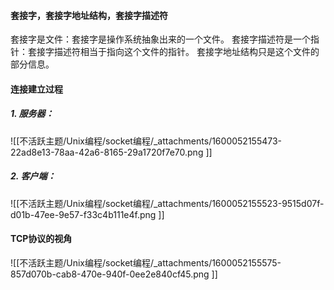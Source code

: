 
#### 套接字，套接字地址结构，套接字描述符
套接字是文件：套接字是操作系统抽象出来的一个文件。
套接字描述符是一个指针：套接字描述符相当于指向这个文件的指针。
套接字地址结构只是这个文件的部分信息。

#### 连接建立过程

##### 1. 服务器：
![[不活跃主题/Unix编程/socket编程/_attachments/1600052155473-22ad8e13-78aa-42a6-8165-29a1720f7e70.png ]]

##### 2. 客户端：
![[不活跃主题/Unix编程/socket编程/_attachments/1600052155523-9515d07f-d01b-47ee-9e57-f33c4b111e4f.png ]]

#### TCP协议的视角
![[不活跃主题/Unix编程/socket编程/_attachments/1600052155575-857d070b-cab8-470e-940f-0ee2e840cf45.png ]]
